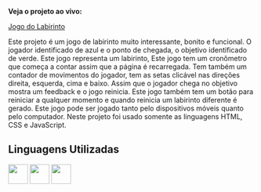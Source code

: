 **Veja o projeto ao vivo:**

[Jogo do Labirinto](https://ninja1375.github.io/Jogo-do-Labirinto/)

Este projeto é um jogo de labirinto muito interessante, bonito e funcional. O jogador identificado de azul e o ponto de chegada,  o objetivo identificado de verde.
Este jogo representa um labirinto, Este jogo tem um cronômetro que começa a contar assim que a página é recarregada. Tem também um contador de movimentos do jogador, tem as setas clicável nas direções direita, esquerda, cima e baixo. Assim que o jogador chega no objetivo mostra um feedback e o jogo reinicia.
Este jogo também tem um botão para reiniciar a qualquer momento e quando reinicia um labirinto diferente é gerado.
Este jogo pode ser jogado tanto pelo dispositivos móveis quanto pelo computador. Neste projeto foi usado somente as linguagens HTML, CSS e JavaScript.

## Linguagens Utilizadas ##

<a href="https://programartudo.blogspot.com/2024/05/html-o-que-e-e-qual-sua-funcionalidade.html?m=1" target="_blank"><img loading="lazy" src="https://cdn.jsdelivr.net/gh/devicons/devicon/icons/html5/html5-original.svg" width="40" height="40"/></a> <a href="https://programartudo.blogspot.com/2024/05/css-significado-e-funcionalidade.html?m=1" target="_blank"><img loading="lazy" src="https://cdn.jsdelivr.net/gh/devicons/devicon/icons/css3/css3-original.svg" width="40" height="40"/></a> <a href="https://programartudo.blogspot.com/2024/05/javascript-significado-e-funcionalidade.html?m=1" target="_blank"><img loading="lazy" src="https://cdn.jsdelivr.net/gh/devicons/devicon/icons/javascript/javascript-original.svg" width="40" height="40"/></a>
